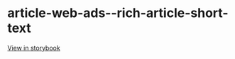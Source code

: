 # article-web-ads--rich-article-short-text

[View in storybook](https://raw.githack.com/Independent-Digital-News-and-Media-Ltd/indy100-pwamp-sb/PR-385-sb/index.html?path=/story/article-web-ads--rich-article-short-text)